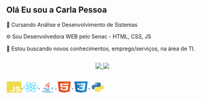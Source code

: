  

 ## Olá Eu sou a Carla Pessoa 

  

 🌱 Cursando Análise e Desenvolvimento de Sistemas <br> 

 🌐 Sou Desenvolvedora WEB pelo Senac - HTML, CSS, JS <br> 

 🔎 Estou buscando novos conhecimentos, emprego/serviços, na área de TI. 


 ## 


 <div align="center"> 
   <a href="https://github.com/carlamaster"> 
   <img height="180em" src="https://github-readme-stats.vercel.app/api?username=carlamaster&show_icons=true&theme=dracula&include_all_commits=true&count_private=true"/> 
   <img height="180em" src="https://github-readme-stats.vercel.app/api/top-langs/?username=carlamaster&layout=compact&langs_count=7&theme=dracula"/> 
     </div> 

   ##  

 <div style="display: inline_block">
   <img align="center" alt="Js" height="30" width="40" src="https://raw.githubusercontent.com/devicons/devicon/master/icons/javascript/javascript-plain.svg"> 
   <img align="center" alt="React" height="30" width="40" src="https://raw.githubusercontent.com/devicons/devicon/master/icons/react/react-original.svg"> 
  <img align="center" alt="JAVA" height="30" width="40" src="https://raw.githubusercontent.com/devicons/devicon/master/icons/java/java-original.svg">
   <img align="center" alt="HTML" height="30" width="40" src="https://raw.githubusercontent.com/devicons/devicon/master/icons/html5/html5-original.svg"> 
   <img align="center" alt="CSS" height="30" width="40" src="https://raw.githubusercontent.com/devicons/devicon/master/icons/css3/css3-original.svg"> 
   <img align="center" alt="Python" height="30" width="40" src="https://raw.githubusercontent.com/devicons/devicon/master/icons/python/python-original.svg"> 
</div>
  
   ##
